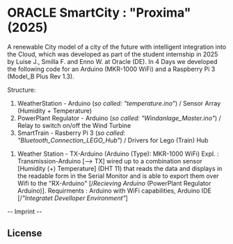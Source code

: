 # ORACLE SmartCity : "Proxima" (2025)

A renewable City model of a city of the future with intelligent integration into the Cloud, which was developed as part of the student internship in 2025 by Luise J., Smilla F. and Enno W. at Oracle (DE). In 4 Days we developed the following code for an Arduino (MKR-1000 WiFi) and a Raspberry Pi 3 (Model_B Plus Rev 1.3). 

Structure: 
1) WeatherStation - Arduino (_so called: "temperature.ino"_)  / Sensor Array (Humidity + Temperature)
2) PowerPlant Regulator - Arduino (_so called: "Windanlage_Master.ino"_)  / Relay to switch on/off the Wind Turbine  
3) SmartTrain - Rasberry Pi 3 (_so called: "Bluetooth_Connection_LEGO_Hub"_)  / Drivers for Lego (Train) Hub


1. Weather Station - TX-Arduino (Arduino (Type): MKR-1000 WiFi)
   Expl. : Transmission-Arduino [--> TX] wired up to a combination sensor [Humidity (+) Temperature] (DHT 11) that reads the data and displays in the readable form in the Serial Monitor and is able to export them over Wifi to the "RX-Arduino" [/_Recieving Arduino_ (PowerPlant Regulator Arduino)].
   Requirments : Arduino with WiFi capabilities, Arduino IDE [/_"Integratet Develloper Environment"_]

 -- Imprint --

## License 
